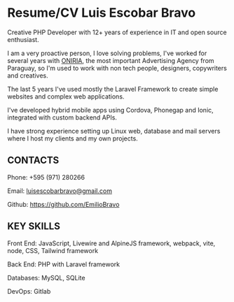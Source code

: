 # Resume/CV Luis Escobar Bravo

Creative PHP Developer with 12+ years of experience in IT and open source enthusiast.

I am a very proactive person, I love solving problems, I've worked for several years with [ONIRIA](https://www.oniria.com.py/), the most important Advertising Agency from Paraguay, so I'm used to work with non tech people, designers, copywriters and creatives.

The last 5 years I've used mostly the Laravel Framework to create simple websites and complex web applications.

I've developed hybrid mobile apps using Cordova, Phonegap and Ionic, integrated with custom backend APIs.

I have strong experience setting up Linux web, database and mail servers where I host my clients and my own projects.

## CONTACTS
Phone: +595 (971) 280266

Email: luisescobarbravo@gmail.com

Github: https://github.com/EmilioBravo

## KEY SKILLS

Front End:
JavaScript, Livewire and AlpineJS framework, webpack, vite, node, CSS, Tailwind framework

Back End:
PHP with Laravel framework

Databases:
MySQL, SQLite

DevOps:
Gitlab